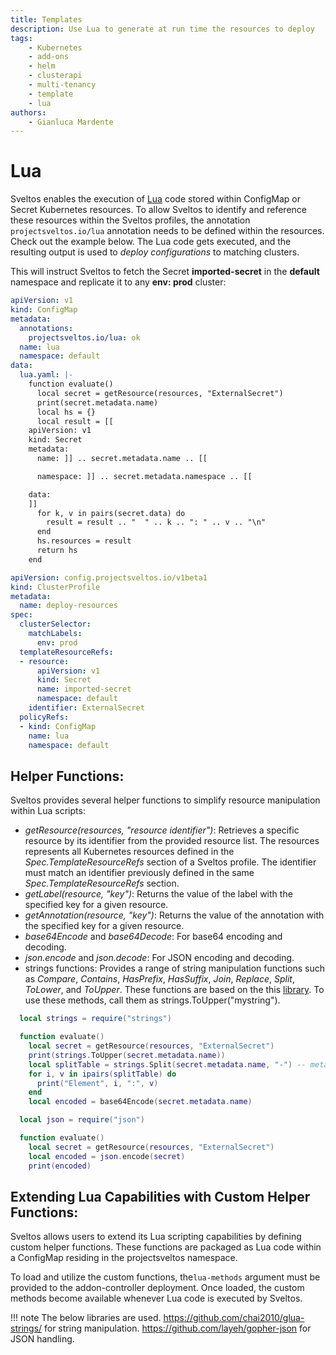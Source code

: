 ```yaml
---
title: Templates
description: Use Lua to generate at run time the resources to deploy
tags:
    - Kubernetes
    - add-ons
    - helm
    - clusterapi
    - multi-tenancy
    - template
    - lua
authors:
    - Gianluca Mardente
---
```


# Lua

Sveltos enables the execution of [Lua](https://www.lua.org/) code stored within ConfigMap or Secret Kubernetes resources. To allow Sveltos to identify and reference these resources within the Sveltos profiles, the annotation `projectsveltos.io/lua` annotation needs to be defined within the resources. Check out the example below. The Lua code gets executed, and the resulting output is used to *deploy configurations* to matching clusters.

This will instruct Sveltos to fetch the Secret __imported-secret__ in the __default__ namespace and replicate it to any __env: prod__ cluster:

```yaml hl_lines="4 26-27"
apiVersion: v1
kind: ConfigMap
metadata:
  annotations:
    projectsveltos.io/lua: ok
  name: lua
  namespace: default
data:
  lua.yaml: |-
    function evaluate()
      local secret = getResource(resources, "ExternalSecret")
      print(secret.metadata.name)
      local hs = {}
      local result = [[
    apiVersion: v1
    kind: Secret
    metadata:
      name: ]] .. secret.metadata.name .. [[

      namespace: ]] .. secret.metadata.namespace .. [[

    data:
    ]]
      for k, v in pairs(secret.data) do
        result = result .. "  " .. k .. ": " .. v .. "\n"
      end
      hs.resources = result
      return hs
    end
```

```yaml
apiVersion: config.projectsveltos.io/v1beta1
kind: ClusterProfile
metadata:
  name: deploy-resources
spec:
  clusterSelector:
    matchLabels:
      env: prod
  templateResourceRefs:
  - resource:
      apiVersion: v1
      kind: Secret
      name: imported-secret
      namespace: default
    identifier: ExternalSecret
  policyRefs:
  - kind: ConfigMap
    name: lua
    namespace: default
```

## Helper Functions:

Sveltos provides several helper functions to simplify resource manipulation within Lua scripts:

- *getResource(resources, "resource identifier")*:  Retrieves a specific resource by its identifier from the provided resource list. The resources represents all Kubernetes resources defined in the _Spec.TemplateResourceRefs_ section of a Sveltos profile. The identifier must match an identifier previously defined in the same _Spec.TemplateResourceRefs_ section.
- *getLabel(resource, "key")*: Returns the value of the label with the specified key for a given resource.
- *getAnnotation(resource, "key")*: Returns the value of the annotation with the specified key for a given resource.
- *base64Encode* and *base64Decode*: For base64 encoding and decoding.
- *json.encode* and *json.decode*: For JSON encoding and decoding.
- strings functions: Provides a range of string manipulation functions such as *Compare*, *Contains*, *HasPrefix*, *HasSuffix*, *Join*, *Replace*, *Split*, *ToLower*, and *ToUpper*. These functions are based on the this [library](https://github.com/chai2010/glua-strings). To use these methods, call them as strings.ToUpper("mystring").

```lua
  local strings = require("strings")

  function evaluate()
    local secret = getResource(resources, "ExternalSecret") 
    print(strings.ToUpper(secret.metadata.name))
    local splitTable = strings.Split(secret.metadata.name, "-") -- metadata.name in the example imported-secret
    for i, v in ipairs(splitTable) do
      print("Element", i, ":", v)
    end
    local encoded = base64Encode(secret.metadata.name)
```

```lua
  local json = require("json")

  function evaluate()
    local secret = getResource(resources, "ExternalSecret") 
    local encoded = json.encode(secret)
    print(encoded)
```

## Extending Lua Capabilities with Custom Helper Functions:

Sveltos allows users to extend its Lua scripting capabilities by defining custom helper functions. These functions are packaged as Lua code within a ConfigMap residing in the projectsveltos namespace.

To load and utilize the custom functions, the`lua-methods` argument must be provided to the addon-controller  deployment. Once loaded, the custom methods become available whenever Lua code is executed by Sveltos.

!!! note
    The below libraries are used.
    https://github.com/chai2010/glua-strings/ for string manipulation.
    https://github.com/layeh/gopher-json for JSON handling.